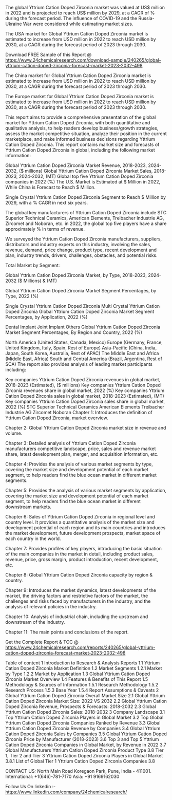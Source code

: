 The global Yttrium Cation Doped Zirconia market was valued at US$ million in 2022 and is projected to reach US$ million by 2029, at a CAGR of % during the forecast period. The influence of COVID-19 and the Russia-Ukraine War were considered while estimating market sizes.

The USA market for Global Yttrium Cation Doped Zirconia market is estimated to increase from USD million in 2022 to reach USD million by 2030, at a CAGR during the forecast period of 2023 through 2030.

Download FREE Sample of this Report @ https://www.24chemicalresearch.com/download-sample/240265/global-yttrium-cation-doped-zirconia-forecast-market-2023-2032-498

The China market for Global Yttrium Cation Doped Zirconia market is estimated to increase from USD million in 2022 to reach USD million by 2030, at a CAGR during the forecast period of 2023 through 2030.

The Europe market for Global Yttrium Cation Doped Zirconia  market is estimated to increase from USD million in 2022 to reach USD million by 2030, at a CAGR during the forecast period of 2023 through 2030.

This report aims to provide a comprehensive presentation of the global market for Yttrium Cation Doped Zirconia, with both quantitative and qualitative analysis, to help readers develop business/growth strategies, assess the market competitive situation, analyze their position in the current marketplace, and make informed business decisions regarding Yttrium Cation Doped Zirconia. This report contains market size and forecasts of Yttrium Cation Doped Zirconia in global, including the following market information:

Global Yttrium Cation Doped Zirconia Market Revenue, 2018-2023, 2024-2032, ($ millions)
Global Yttrium Cation Doped Zirconia Market Sales, 2018-2023, 2024-2032, (MT)
Global top five Yttrium Cation Doped Zirconia companies in 2022 (%)
The U.S. Market is Estimated at $ Million in 2022, While China is Forecast to Reach $ Million.

Single Crystal Yttrium Cation Doped Zirconia Segment to Reach $ Million by 2029, with a % CAGR in next six years.

The global key manufacturers of Yttrium Cation Doped Zirconia include STC Superior Technical Ceramics, American Elements, Treibacher Industrie AG, Zircomet and Noboran, etc. in 2022, the global top five players have a share approximately % in terms of revenue.

We surveyed the Yttrium Cation Doped Zirconia manufacturers, suppliers, distributors and industry experts on this industry, involving the sales, revenue, demand, price change, product type, recent development and plan, industry trends, drivers, challenges, obstacles, and potential risks.

Total Market by Segment:

Global Yttrium Cation Doped Zirconia Market, by Type, 2018-2023, 2024-2032 ($ Millions) & (MT)

Global Yttrium Cation Doped Zirconia Market Segment Percentages, by Type, 2022 (%)

Single Crystal Yttrium Cation Doped Zirconia
Multi Crystal Yttrium Cation Doped Zirconia
Global Yttrium Cation Doped Zirconia Market Segment Percentages, by Application, 2022 (%)

Dental Implant
Joint Implant
Others
Global Yttrium Cation Doped Zirconia Market Segment Percentages, By Region and Country, 2022 (%)

North America (United States, Canada, Mexico)
Europe (Germany, France, United Kingdom, Italy, Spain, Rest of Europe)
Asia-Pacific (China, India, Japan, South Korea, Australia, Rest of APAC)
The Middle East and Africa (Middle East, Africa)
South and Central America (Brazil, Argentina, Rest of SCA)
The report also provides analysis of leading market participants including:

Key companies Yttrium Cation Doped Zirconia revenues in global market, 2018-2023 (Estimated), ($ millions)
Key companies Yttrium Cation Doped Zirconia revenues share in global market, 2022 (%)
Key companies Yttrium Cation Doped Zirconia sales in global market, 2018-2023 (Estimated), (MT)
Key companies Yttrium Cation Doped Zirconia sales share in global market, 2022 (%)
STC Superior Technical Ceramics
American Elements
Treibacher Industrie AG
Zircomet
Noboran
Chapter 1: Introduces the definition of Yttrium Cation Doped Zirconia, market overview.

Chapter 2: Global Yttrium Cation Doped Zirconia market size in revenue and volume.

Chapter 3: Detailed analysis of Yttrium Cation Doped Zirconia manufacturers competitive landscape, price, sales and revenue market share, latest development plan, merger, and acquisition information, etc.

Chapter 4: Provides the analysis of various market segments by type, covering the market size and development potential of each market segment, to help readers find the blue ocean market in different market segments.

Chapter 5: Provides the analysis of various market segments by application, covering the market size and development potential of each market segment, to help readers find the blue ocean market in different downstream markets.

Chapter 6: Sales of Yttrium Cation Doped Zirconia in regional level and country level. It provides a quantitative analysis of the market size and development potential of each region and its main countries and introduces the market development, future development prospects, market space of each country in the world.

Chapter 7: Provides profiles of key players, introducing the basic situation of the main companies in the market in detail, including product sales, revenue, price, gross margin, product introduction, recent development, etc.

Chapter 8: Global Yttrium Cation Doped Zirconia capacity by region & country.

Chapter 9: Introduces the market dynamics, latest developments of the market, the driving factors and restrictive factors of the market, the challenges and risks faced by manufacturers in the industry, and the analysis of relevant policies in the industry.

Chapter 10: Analysis of industrial chain, including the upstream and downstream of the industry.

Chapter 11: The main points and conclusions of the report.

Get the Complete Report & TOC @ https://www.24chemicalresearch.com/reports/240265/global-yttrium-cation-doped-zirconia-forecast-market-2023-2032-498

Table of content
1 Introduction to Research & Analysis Reports
1.1 Yttrium Cation Doped Zirconia Market Definition
1.2 Market Segments
1.2.1 Market by Type
1.2.2 Market by Application
1.3 Global Yttrium Cation Doped Zirconia Market Overview
1.4 Features & Benefits of This Report
1.5 Methodology & Sources of Information
1.5.1 Research Methodology
1.5.2 Research Process
1.5.3 Base Year
1.5.4 Report Assumptions & Caveats
2 Global Yttrium Cation Doped Zirconia Overall Market Size
2.1 Global Yttrium Cation Doped Zirconia Market Size: 2022 VS 2032
2.2 Global Yttrium Cation Doped Zirconia Revenue, Prospects & Forecasts: 2018-2032
2.3 Global Yttrium Cation Doped Zirconia Sales: 2018-2032
3 Company Landscape
3.1 Top Yttrium Cation Doped Zirconia Players in Global Market
3.2 Top Global Yttrium Cation Doped Zirconia Companies Ranked by Revenue
3.3 Global Yttrium Cation Doped Zirconia Revenue by Companies
3.4 Global Yttrium Cation Doped Zirconia Sales by Companies
3.5 Global Yttrium Cation Doped Zirconia Price by Manufacturer (2018-2023)
3.6 Top 3 and Top 5 Yttrium Cation Doped Zirconia Companies in Global Market, by Revenue in 2022
3.7 Global Manufacturers Yttrium Cation Doped Zirconia Product Type
3.8 Tier 1, Tier 2 and Tier 3 Yttrium Cation Doped Zirconia Players in Global Market
3.8.1 List of Global Tier 1 Yttrium Cation Doped Zirconia Companies
3.8

CONTACT US:
North Main Road Koregaon Park, Pune, India - 411001.
International: +1(646)-781-7170
Asia: +91 9169162030

Follow Us On linkedin :- https://www.linkedin.com/company/24chemicalresearch/
